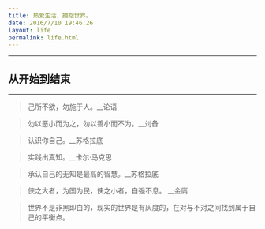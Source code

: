 ```yaml
---
title: 热爱生活，拥抱世界。
date: 2016/7/10 19:46:26
layout: life
permalink: life.html
---
```

---
## 从开始到结束
---
> 己所不欲，勿施于人。__论语

> 勿以恶小而为之，勿以善小而不为。__刘备

> 认识你自己。__苏格拉底

> 实践出真知。__卡尔·马克思

> 承认自己的无知是最高的智慧。__苏格拉底

> 侠之大者，为国为民，侠之小者，自强不息。 __金庸

> 世界不是非黑即白的，现实的世界是有灰度的，在对与不对之间找到属于自己的平衡点。